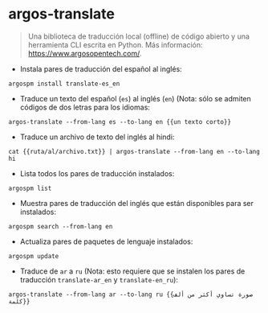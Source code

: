 # argos-translate

> Una biblioteca de traducción local (offline) de código abierto y una herramienta CLI escrita en Python.
> Más información: <https://www.argosopentech.com/>.

- Instala pares de traducción del español al inglés:

`argospm install translate-es_en`

- Traduce un texto del español (`es`) al inglés (`en`) (Nota: sólo se admiten códigos de dos letras para los idiomas:

`argos-translate --from-lang es --to-lang en {{un texto corto}}`

- Traduce un archivo de texto del inglés al hindi:

`cat {{ruta/al/archivo.txt}} | argos-translate --from-lang en --to-lang hi`

- Lista todos los pares de traducción instalados:

`argospm list`

- Muestra pares de traducción del inglés que están disponibles para ser instalados:

`argospm search --from-lang en`

- Actualiza pares de paquetes de lenguaje instalados:

`argospm update`

- Traduce de `ar` a `ru` (Nota: esto requiere que se instalen los pares de traducción `translate-ar_en` y `translate-en_ru`):

`argos-translate --from-lang ar --to-lang ru {{صورة تساوي أكثر من ألف كلمة}}`
